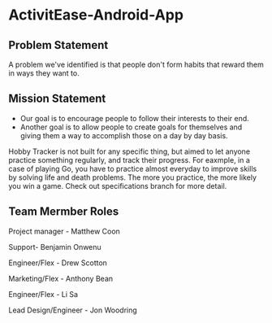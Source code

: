 # ActivitEase-Android-App

## Problem Statement
A problem we've identified is that people don't form habits that reward them in ways they want to.

## Mission Statement
* Our goal is to encourage people to follow their interests to their end.
* Another goal is to allow people to create goals for themselves and giving them a way to accomplish those on a day by day basis. 

Hobby Tracker is not built for any specific thing, but aimed to let anyone practice something regularly, and
track their progress. For eaxmple, in a case of playing Go, you have to practice almost everyday to improve skills by solving life and death problems. 
The more you practice, the more likely you win a game. Check out specifications branch for more detail.

## Team Mermber Roles

Project manager - Matthew Coon

Support- Benjamin Onwenu

Engineer/Flex - Drew Scotton

Marketing/Flex - Anthony Bean

Engineer/Flex - Li Sa

Lead Design/Engineer - Jon Woodring
